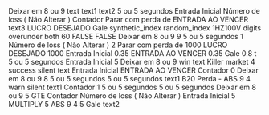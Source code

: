 <xml xmlns="https://developers.google.com/blockly/xml" is_dbot="true" collection="false">
  <variables>
    <variable id="6o_9Nu#$3m#.?zV=ahjK">Deixar em 8 ou 9</variable>
    <variable id="N5h(uF)6G2cql)h{ZR;h">text</variable>
    <variable id=")-9T~6%gxe29l#C#)qts">text1</variable>
    <variable id="LN}r@t3f(x%mM[7-P|ft">text2</variable>
    <variable id="rUPB[)tUi3we;byHr`7]">5 ou 5 segundos</variable>
    <variable id="RHgF*C%#h{|Ha5u;#5j?">Entrada Inicial</variable>
    <variable id="4+UcGJ_mE@7^Z8-d@JaJ">Número de loss ( Não Alterar )</variable>
    <variable id="kQ+Ke(]*eQpM[qgfd~+g">Contador</variable>
    <variable id="FlX%77!9AMWGEu#,)Nme">Parar com perda de</variable>
    <variable id="(obU$~2J]hr/k0`hgX8/">ENTRADA AO VENCER</variable>
    <variable id="^3d~6DUQ!o8XQTn.XB!c">text3</variable>
    <variable id="a?$LW}C4v+XX:Lc%6-OS">LUCRO DESEJADO</variable>
    <variable id="MgsL8H;~`;r/^Tuh1)y=">Gale</variable>
  </variables>
  <block type="trade_definition" id="|,wpfgCRK_O,JHE[$xte" deletable="false" x="0" y="50">
    <statement name="TRADE_OPTIONS">
      <block type="trade_definition_market" id="dqYC5Hzv(BU~|R.^0oBf" deletable="false" movable="false">
        <field name="MARKET_LIST">synthetic_index</field>
        <field name="SUBMARKET_LIST">random_index</field>
        <field name="SYMBOL_LIST">1HZ100V</field>
        <next>
          <block type="trade_definition_tradetype" id="R%UeAWK76$}y,1vTBL9J" deletable="false" movable="false">
            <field name="TRADETYPECAT_LIST">digits</field>
            <field name="TRADETYPE_LIST">overunder</field>
            <next>
              <block type="trade_definition_contracttype" id="JfVv3q5!6HG+a{Z;UcT~" deletable="false" movable="false">
                <field name="TYPE_LIST">both</field>
                <next>
                  <block type="trade_definition_candleinterval" id="=.C+ze:~jIzo%`@vmpxG" deletable="false" movable="false">
                    <field name="CANDLEINTERVAL_LIST">60</field>
                    <next>
                      <block type="trade_definition_restartbuysell" id="-[*XT*?4Y.x*GF[i_*9?" deletable="false" movable="false">
                        <field name="TIME_MACHINE_ENABLED">FALSE</field>
                        <next>
                          <block type="trade_definition_restartonerror" id="gLmQYbPhRZTP;$NyXRfF" deletable="false" movable="false">
                            <field name="RESTARTONERROR">FALSE</field>
                          </block>
                        </next>
                      </block>
                    </next>
                  </block>
                </next>
              </block>
            </next>
          </block>
        </next>
      </block>
    </statement>
    <statement name="INITIALIZATION">
      <block type="variables_set" id="$*k6w0w?HoW%@WJ[CQ[G">
        <field name="VAR" id="6o_9Nu#$3m#.?zV=ahjK">Deixar em 8 ou 9</field>
        <value name="VALUE">
          <block type="math_number" id="32Y!`!Hso?aG%-1Uy8(b">
            <field name="NUM">9</field>
          </block>
        </value>
        <next>
          <block type="variables_set" id="5#2ZirLJF@(|:)/2$qkw">
            <field name="VAR" id="rUPB[)tUi3we;byHr`7]">5 ou 5 segundos</field>
            <value name="VALUE">
              <block type="math_number" id=":N}6E]-XIDi$;w[B!qq}">
                <field name="NUM">1</field>
              </block>
            </value>
            <next>
              <block type="variables_set" id="gOH1q(Lqj,Kv4+[K|s=-">
                <field name="VAR" id="4+UcGJ_mE@7^Z8-d@JaJ">Número de loss ( Não Alterar )</field>
                <value name="VALUE">
                  <block type="math_number" id="t`]#Z4#DVjSp^{RXbqGP">
                    <field name="NUM">2</field>
                  </block>
                </value>
                <next>
                  <block type="variables_set" id="0!#{3_;P@j;~oXkHmGY|">
                    <field name="VAR" id="FlX%77!9AMWGEu#,)Nme">Parar com perda de</field>
                    <value name="VALUE">
                      <block type="math_number" id="49t$ms:#8*kc6Uer8#](">
                        <field name="NUM">1000</field>
                      </block>
                    </value>
                    <next>
                      <block type="variables_set" id="rY9MYKWTV39sxDv;+kdr">
                        <field name="VAR" id="a?$LW}C4v+XX:Lc%6-OS">LUCRO DESEJADO</field>
                        <value name="VALUE">
                          <block type="math_number" id="4cF?LqK#AJV6Jx.44($6">
                            <field name="NUM">1000</field>
                          </block>
                        </value>
                        <next>
                          <block type="variables_set" id="i,bH`bnP@u(WV|7i!Sz`">
                            <field name="VAR" id="RHgF*C%#h{|Ha5u;#5j?">Entrada Inicial</field>
                            <value name="VALUE">
                              <block type="math_number" id="7B-XT,+7XN#v|1Aa($uz">
                                <field name="NUM">0.35</field>
                              </block>
                            </value>
                            <next>
                              <block type="variables_set" id="IxCR1Na7WMsp2@803{L+">
                                <field name="VAR" id="(obU$~2J]hr/k0`hgX8/">ENTRADA AO VENCER</field>
                                <value name="VALUE">
                                  <block type="math_number" id="JCmZC^lr+W)d!Wm0(~pL">
                                    <field name="NUM">0.35</field>
                                  </block>
                                </value>
                                <next>
                                  <block type="variables_set" id="CpM6_k*o?xE[xaZ[Q@_-">
                                    <field name="VAR" id="MgsL8H;~`;r/^Tuh1)y=">Gale</field>
                                    <value name="VALUE">
                                      <block type="math_number" id="`2(cyquM9#yV^pDqZ`gJ">
                                        <field name="NUM">0.8</field>
                                      </block>
                                    </value>
                                  </block>
                                </next>
                              </block>
                            </next>
                          </block>
                        </next>
                      </block>
                    </next>
                  </block>
                </next>
              </block>
            </next>
          </block>
        </next>
      </block>
    </statement>
    <statement name="SUBMARKET">
      <block type="trade_definition_tradeoptions" id="Kszy$t;dmMnU=/jxC1]D">
        <mutation xmlns="http://www.w3.org/1999/xhtml" has_first_barrier="false" has_second_barrier="false" has_prediction="true"></mutation>
        <field name="DURATIONTYPE_LIST">t</field>
        <value name="DURATION">
          <block type="variables_get" id="7a8:-3ae0d--8A)@0h[z">
            <field name="VAR" id="rUPB[)tUi3we;byHr`7]">5 ou 5 segundos</field>
          </block>
        </value>
        <value name="AMOUNT">
          <block type="variables_get" id="IuC0}Qm@Z=mX]d}3?w(3">
            <field name="VAR" id="RHgF*C%#h{|Ha5u;#5j?">Entrada Inicial</field>
          </block>
        </value>
        <value name="PREDICTION">
          <shadow type="math_number_positive" id="YvP)ix?VIAU)B`Ti,MMQ">
            <field name="NUM">5</field>
          </shadow>
          <block type="variables_get" id="+:eFWwjF^q~1G=PBd)#q">
            <field name="VAR" id="6o_9Nu#$3m#.?zV=ahjK">Deixar em 8 ou 9</field>
          </block>
        </value>
      </block>
    </statement>
  </block>
  <block type="after_purchase" id="tv^t?%1u*:W4IT%pX|zi" collapsed="true" x="898" y="50">
    <statement name="AFTERPURCHASE_STACK">
      <block type="controls_if" id="sJy=W27to^xWtEfx^!In">
        <mutation xmlns="http://www.w3.org/1999/xhtml" else="1"></mutation>
        <value name="IF0">
          <block type="contract_check_result" id="f]tjuq1|sUj(]nr6M7kS">
            <field name="CHECK_RESULT">win</field>
          </block>
        </value>
        <statement name="DO0">
          <block type="text_join" id="0S$z$|5B/gB6]hVHfFNe">
            <field name="VARIABLE" id="N5h(uF)6G2cql)h{ZR;h">text</field>
            <statement name="STACK">
              <block type="text_statement" id="X%Gq.^p$,4upbkB:6uG6">
                <value name="TEXT">
                  <shadow type="text" id="wR[F5j:j}_}AIHKj`/@]">
                    <field name="TEXT"></field>
                  </shadow>
                  <block type="text" id="ofXQ2#?`|+.v^e{h7qwK">
                    <field name="TEXT">Killer market</field>
                  </block>
                </value>
                <next>
                  <block type="text_statement" id="712]i{I(V{L6i9.Wc?T^">
                    <value name="TEXT">
                      <shadow type="text" id="4M~2JZK-6NWn8_tB%Lfz">
                        <field name="TEXT"></field>
                      </shadow>
                      <block type="read_details" id="ntYjAA|;7owvxr2YL!M;">
                        <field name="DETAIL_INDEX">4</field>
                      </block>
                    </value>
                  </block>
                </next>
              </block>
            </statement>
            <next>
              <block type="notify" id=".`1tJfY^10WASKPQ$J_~">
                <field name="NOTIFICATION_TYPE">success</field>
                <field name="NOTIFICATION_SOUND">silent</field>
                <value name="MESSAGE">
                  <block type="variables_get" id="P:a_6!^X|`N-X~g:PrFP">
                    <field name="VAR" id="N5h(uF)6G2cql)h{ZR;h">text</field>
                  </block>
                </value>
                <next>
                  <block type="variables_set" id="$qa*:ge{6Bl[W~fx545#">
                    <field name="VAR" id="RHgF*C%#h{|Ha5u;#5j?">Entrada Inicial</field>
                    <value name="VALUE">
                      <block type="variables_get" id="Gkvu^[]/3G:cW|lCmedw">
                        <field name="VAR" id="(obU$~2J]hr/k0`hgX8/">ENTRADA AO VENCER</field>
                      </block>
                    </value>
                    <next>
                      <block type="variables_set" id="?wi*6(=={p4QrTE?E`2~">
                        <field name="VAR" id="kQ+Ke(]*eQpM[qgfd~+g">Contador</field>
                        <value name="VALUE">
                          <block type="math_number" id="Yq%a{YtZLKX!w;j1RXP?">
                            <field name="NUM">0</field>
                          </block>
                        </value>
                        <next>
                          <block type="variables_set" id="6[t)pQa;ZT2W@-@9v[$u">
                            <field name="VAR" id="6o_9Nu#$3m#.?zV=ahjK">Deixar em 8 ou 9</field>
                            <value name="VALUE">
                              <block type="math_number" id="q2_E,aeD4j$(0ZpBYdbz">
                                <field name="NUM">8</field>
                              </block>
                            </value>
                            <next>
                              <block type="variables_set" id="MQ=0$V5s(xkFcK*yxOA_">
                                <field name="VAR" id="rUPB[)tUi3we;byHr`7]">5 ou 5 segundos</field>
                                <value name="VALUE">
                                  <block type="variables_get" id="ENK7$E3PQkxTYfCWa`QH">
                                    <field name="VAR" id="rUPB[)tUi3we;byHr`7]">5 ou 5 segundos</field>
                                  </block>
                                </value>
                                <next>
                                  <block type="trade_again" id="cw].p*FJWZBupT$eqR!M"></block>
                                </next>
                              </block>
                            </next>
                          </block>
                        </next>
                      </block>
                    </next>
                  </block>
                </next>
              </block>
            </next>
          </block>
        </statement>
        <statement name="ELSE">
          <block type="text_join" id=":4hsJB@ruUmH-fJS,4m0">
            <field name="VARIABLE" id=")-9T~6%gxe29l#C#)qts">text1</field>
            <statement name="STACK">
              <block type="text_statement" id="u9XqKYD#Vai.X-[`,uso">
                <value name="TEXT">
                  <shadow type="text" id="y/YHKw_5m-@Kf^i`(yRS">
                    <field name="TEXT"></field>
                  </shadow>
                  <block type="text" id="MiNQ+-d*C683iU0`o4md">
                    <field name="TEXT">B20 Perda -</field>
                  </block>
                </value>
                <next>
                  <block type="text_statement" id="Do5M]Ky9%Gr{(pV#Cz/5">
                    <value name="TEXT">
                      <shadow type="text" id="vmMsInvTJ-hw~JKi6lWx">
                        <field name="TEXT"></field>
                      </shadow>
                      <block type="math_single" id="?fQk@]behN#[bIF{rF[7">
                        <field name="OP">ABS</field>
                        <value name="NUM">
                          <shadow type="math_number" id="9~o+DI$6c3rP,K3E2x%|">
                            <field name="NUM">9</field>
                          </shadow>
                          <block type="read_details" id="0SbR!Yt]O*F2Cb4A+|lS">
                            <field name="DETAIL_INDEX">4</field>
                          </block>
                        </value>
                      </block>
                    </value>
                  </block>
                </next>
              </block>
            </statement>
            <next>
              <block type="notify" id="F)C~I.3[,jjDu_F;ICpi">
                <field name="NOTIFICATION_TYPE">warn</field>
                <field name="NOTIFICATION_SOUND">silent</field>
                <value name="MESSAGE">
                  <block type="variables_get" id="px#T3t]nmR@pu-!CQe;#">
                    <field name="VAR" id=")-9T~6%gxe29l#C#)qts">text1</field>
                  </block>
                </value>
                <next>
                  <block type="math_change" id="0c)nVxs6Nrk$QLnPk)w:">
                    <field name="VAR" id="kQ+Ke(]*eQpM[qgfd~+g">Contador</field>
                    <value name="DELTA">
                      <shadow type="math_number" id="*qO$Mp_db8_!D8g#XKBP">
                        <field name="NUM">1</field>
                      </shadow>
                    </value>
                    <next>
                      <block type="variables_set" id="2F,Ffs8?a5dKUilg%@i[">
                        <field name="VAR" id="rUPB[)tUi3we;byHr`7]">5 ou 5 segundos</field>
                        <value name="VALUE">
                          <block type="variables_get" id="3FZHSh;f4e.sAFJ1A`}=">
                            <field name="VAR" id="rUPB[)tUi3we;byHr`7]">5 ou 5 segundos</field>
                          </block>
                        </value>
                        <next>
                          <block type="variables_set" id="C?C4r`^,0v,D9e*(h^Iw">
                            <field name="VAR" id="6o_9Nu#$3m#.?zV=ahjK">Deixar em 8 ou 9</field>
                            <value name="VALUE">
                              <block type="math_number" id="Hj6D[]Ga/fY{~w/5@TCh">
                                <field name="NUM">5</field>
                              </block>
                            </value>
                            <next>
                              <block type="controls_if" id="6L?zK,]Qws.xo?*(GemE">
                                <value name="IF0">
                                  <block type="logic_compare" id="P)iuYC-KN0]}(W?=;)H+">
                                    <field name="OP">GTE</field>
                                    <value name="A">
                                      <block type="variables_get" id="BS1Kb/,`O@y}{9Od4rV5">
                                        <field name="VAR" id="kQ+Ke(]*eQpM[qgfd~+g">Contador</field>
                                      </block>
                                    </value>
                                    <value name="B">
                                      <block type="variables_get" id="@L`XIY~OfzFLV?E~`X~Q">
                                        <field name="VAR" id="4+UcGJ_mE@7^Z8-d@JaJ">Número de loss ( Não Alterar )</field>
                                      </block>
                                    </value>
                                  </block>
                                </value>
                                <statement name="DO0">
                                  <block type="math_change" id="R7QtsoT2WFk`*MK0_fy*">
                                    <field name="VAR" id="RHgF*C%#h{|Ha5u;#5j?">Entrada Inicial</field>
                                    <value name="DELTA">
                                      <shadow type="math_number" id="h(2BZh#T.]odF-bqQKcd">
                                        <field name="NUM">5</field>
                                      </shadow>
                                      <block type="math_arithmetic" id="Gl2+IAN)5b!-?RayfW3W">
                                        <field name="OP">MULTIPLY</field>
                                        <value name="A">
                                          <shadow type="math_number" id="3J6xZNy/`wRJZUYz4DLX">
                                            <field name="NUM">5</field>
                                          </shadow>
                                          <block type="math_single" id="Dnw,PYK`H_I-M2voTUTl">
                                            <field name="OP">ABS</field>
                                            <value name="NUM">
                                              <shadow type="math_number" id="F8ts_dw*D9O8R7_^C/Mq">
                                                <field name="NUM">9</field>
                                              </shadow>
                                              <block type="read_details" id="cj527u@:f[5O%EPU/jOk">
                                                <field name="DETAIL_INDEX">4</field>
                                              </block>
                                            </value>
                                          </block>
                                        </value>
                                        <value name="B">
                                          <shadow type="math_number" id=");k~+=ZUM,8V7ovDrIH/">
                                            <field name="NUM">5</field>
                                          </shadow>
                                          <block type="variables_get" id="Z~)63Nf5@3llDqm$7(xT">
                                            <field name="VAR" id="MgsL8H;~`;r/^Tuh1)y=">Gale</field>
                                          </block>
                                        </value>
                                      </block>
                                    </value>
                                  </block>
                                </statement>
                              </block>
                            </next>
                          </block>
                        </next>
                      </block>
                    </next>
                  </block>
                </next>
              </block>
            </next>
          </block>
        </statement>
        <next>
          <block type="text_join" id="fS~U8K1ETkV}kGezbOad">
            <field name="VARIABLE" id="LN}r@t3f(x%mM[7-P|ft">text2</field>
            <statement name="STACK">
              <block
